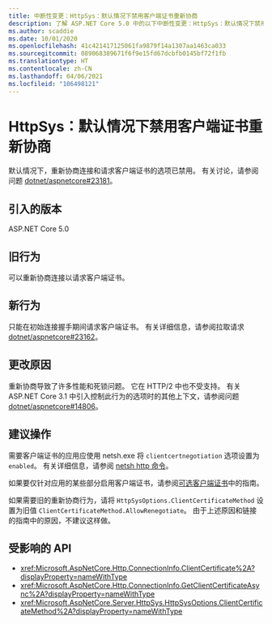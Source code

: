 ```yaml
---
title: 中断性变更：HttpSys：默认情况下禁用客户端证书重新协商
description: 了解 ASP.NET Core 5.0 中的以下中断性变更：HttpSys：默认情况下禁用客户端证书重新协商
ms.author: scaddie
ms.date: 10/01/2020
ms.openlocfilehash: 41c421417125061fa9879f14a1307aa1463ca033
ms.sourcegitcommit: 089068389671f6f9e15fd67dcbfb0145bf72f1fb
ms.translationtype: HT
ms.contentlocale: zh-CN
ms.lasthandoff: 04/06/2021
ms.locfileid: "106498121"
---
```

# <a name="httpsys-client-certificate-renegotiation-disabled-by-default"></a>HttpSys：默认情况下禁用客户端证书重新协商

默认情况下，重新协商连接和请求客户端证书的选项已禁用。 有关讨论，请参阅问题 [dotnet/aspnetcore#23181](https://github.com/dotnet/aspnetcore/issues/23181)。

## <a name="version-introduced"></a>引入的版本

ASP.NET Core 5.0

## <a name="old-behavior"></a>旧行为

可以重新协商连接以请求客户端证书。

## <a name="new-behavior"></a>新行为

只能在初始连接握手期间请求客户端证书。 有关详细信息，请参阅拉取请求 [dotnet/aspnetcore#23162](https://github.com/dotnet/aspnetcore/pull/23162)。

## <a name="reason-for-change"></a>更改原因

重新协商导致了许多性能和死锁问题。 它在 HTTP/2 中也不受支持。 有关 ASP.NET Core 3.1 中引入控制此行为的选项时的其他上下文，请参阅问题 [dotnet/aspnetcore#14806](https://github.com/dotnet/aspnetcore/issues/14806)。

## <a name="recommended-action"></a>建议操作

需要客户端证书的应用应使用 netsh.exe 将 `clientcertnegotiation` 选项设置为 `enabled`。 有关详细信息，请参阅 [netsh http 命令](/windows-server/networking/technologies/netsh/netsh-http)。

如果要仅针对应用的某些部分启用客户端证书，请参阅[可选客户端证书](/aspnet/core/security/authentication/certauth?view=aspnetcore-3.1#optional-client-certificates)中的指南。

如果需要旧的重新协商行为，请将 `HttpSysOptions.ClientCertificateMethod` 设置为旧值 `ClientCertificateMethod.AllowRenegotiate`。 由于上述原因和链接的指南中的原因，不建议这样做。

## <a name="affected-apis"></a>受影响的 API

- <xref:Microsoft.AspNetCore.Http.ConnectionInfo.ClientCertificate%2A?displayProperty=nameWithType>
- <xref:Microsoft.AspNetCore.Http.ConnectionInfo.GetClientCertificateAsync%2A?displayProperty=nameWithType>
- <xref:Microsoft.AspNetCore.Server.HttpSys.HttpSysOptions.ClientCertificateMethod%2A?displayProperty=nameWithType>

<!--

### Category

ASP.NET Core

### Affected APIs

- `Overload:Microsoft.AspNetCore.Http.ConnectionInfo.ClientCertificate`
- `Overload:Microsoft.AspNetCore.Http.ConnectionInfo.GetClientCertificateAsync`
- `Overload:Microsoft.AspNetCore.Server.HttpSys.HttpSysOptions.ClientCertificateMethod`

-->
